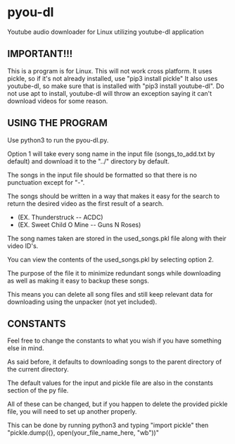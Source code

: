 # pyou-dl
Youtube audio downloader for Linux utilizing youtube-dl application

IMPORTANT!!!
------------
This is a program is for Linux. This will not work cross platform.
It uses pickle, so if it's not already installed, use "pip3 install pickle"
It also uses youtube-dl, so make sure that is installed with "pip3 install youtube-dl".
Do not use apt to install, youtube-dl will throw an exception saying it can't download videos for some reason.

USING THE PROGRAM
-----------------
Use python3 to run the pyou-dl.py.

Option 1 will take every song name in the input file (songs_to_add.txt by default) and download it to the "../" directory by default.

The songs in the input file should be formatted so that there is no punctuation except for "-".

The songs should be written in a way that makes it easy for the search to return the desired video as the first result of a search.
 - (EX. Thunderstruck -- ACDC)
 - (EX. Sweet Child O Mine -- Guns N Roses)
  
The song names taken are stored in the used_songs.pkl file along with their video ID's.

You can view the contents of the used_songs.pkl by selecting option 2.

The purpose of the file it to minimize redundant songs while downloading as well as making it easy to backup these songs.

This means you can delete all song files and still keep relevant data for downloading using the unpacker (not yet included).

CONSTANTS
---------
Feel free to change the constants to what you wish if you have something else in mind.

As said before, it defaults to downloading songs to the parent directory of the current directory.

The default values for the input and pickle file are also in the constants section of the py file.

All of these can be changed, but if you happen to delete the provided pickle file, you will need to set up another properly.

This can be done by running python3 and typing "import pickle" then "pickle.dump({}, open(your_file_name_here, "wb"))"
